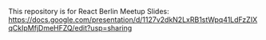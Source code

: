 This repository is for React Berlin Meetup
Slides: https://docs.google.com/presentation/d/1127v2dkN2LxRB1stWpq41LdFzZIXqCkIpMfjDmeHFZQ/edit?usp=sharing
